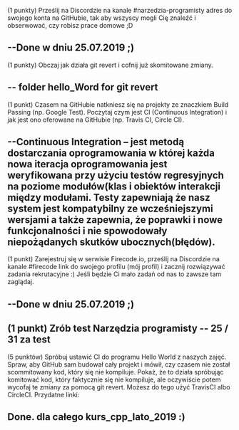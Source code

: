   (1 punkty) Prześlij na Discordzie na kanale #narzedzia-programisty adres do swojego konta na GitHubie, tak aby wszyscy mogli Cię znaleźć i obserwować, czy robisz prace domowe ;D

--Done w dniu 25.07.2019 ;)
----------------------------------------------

(1 punkty) Obczaj jak działa git revert i cofnij już skomitowane zmiany.

-- folder hello_Word for git revert
----------------------------------------------
 
 (1 punkt) Czasem na GitHubie natkniesz się na projekty ze znaczkiem Build Passing (np. Google Test). Poczytaj czym jest CI (Continuous Integration) i jak jest ono oferowane na GitHubie (np. Travis CI, Circle CI).
 
 --Continuous Integration – jest metodą dostarczania oprogramowania w której każda nowa iteracja oprogramowania jest weryfikowana przy użyciu testów regresyjnych na poziome modułów(klas i obiektów interakcji między modułami. Testy zapewniają że nasz system jest kompatybilny ze wcześniejszymi wersjami a także zapewnia, że poprawki i nowe funkcjonalności i nie spowodowały niepożądanych skutków ubocznych(błędów).
---------------------------------------------- 
 
 (1 punkt) Zarejestruj się w serwisie Firecode.io, prześlij na Discordzie na kanale #firecode link do swojego profilu (mój profil) i zacznij rozwiązywać zadania rekrutacyjne :) Jeśli będzie Ci mało zadań od nas to zawsze tam zaglądaj.

--Done w dniu 25.07.2019 ;)
----------------------------------------------

 (1 punkt) Zrób test Narzędzia programisty
-- 25 / 31 za test
---------------------------------------------- 
 (5 punktów) Spróbuj ustawić CI do programu Hello World z naszych zajęć. Spraw, aby GitHub sam budował cały projekt i mówił, czy czasem nie został scommitowany kod, który się nie kompiluje. Pokaż, że to działa spróbując komitować kod, który faktycznie się nie kompiluje, ale oczywiście potem wycofaj te zmiany za pomocą git revert. Możesz do tego użyć TravisCI albo CircleCI. Przydatne linki:
 
 Done. dla całego kurs_cpp_lato_2019 :)
----------------------------------------------
